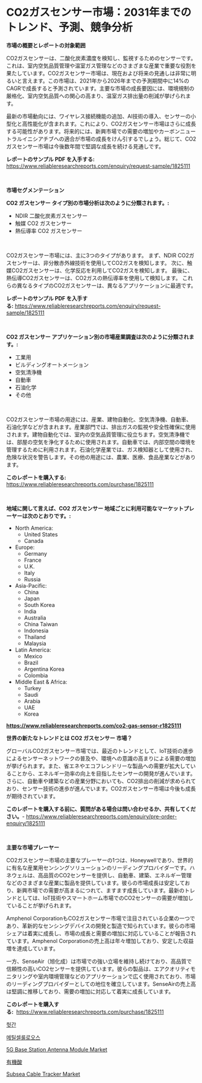 <p><h1>CO2ガスセンサー市場：2031年までのトレンド、予測、競争分析</h1></p><p><strong>市場の概要とレポートの対象範囲</strong></p>
<p><p>CO2ガスセンサーは、二酸化炭素濃度を検知し、監視するためのセンサーです。これは、室内空気品質管理や温室ガス管理などのさまざまな産業で重要な役割を果たしています。CO2ガスセンサー市場は、現在および将来の見通しは非常に明るいと言えます。この市場は、2021年から2026年までの予測期間中に14%のCAGRで成長すると予測されています。主要な市場の成長要因には、環境規制の厳格化、室内空気品質への関心の高まり、温室ガス排出量の削減が挙げられます。</p><p>最新の市場動向には、ワイヤレス接続機能の追加、AI技術の導入、センサーの小型化と高性能化が含まれます。これにより、CO2ガスセンサー市場はさらに成長する可能性があります。将来的には、新興市場での需要の増加やカーボンニュートラルイニシアチブへの適合が市場の成長をけん引するでしょう。総じて、CO2ガスセンサー市場は今後数年間で堅調な成長を続ける見通しです。</p></p>
<p><strong>レポートのサンプル PDF を入手する:</strong> <a href="https://www.reliableresearchreports.com/enquiry/request-sample/1825111">https://www.reliableresearchreports.com/enquiry/request-sample/1825111</a></p>
<p>&nbsp;</p>
<p><strong>市場セグメンテーション</strong></p>
<p><strong>CO2 ガスセンサー タイプ別の市場分析は次のように分類されます。:</strong></p>
<p><ul><li>NDIR 二酸化炭素ガスセンサー</li><li>触媒 CO2 ガスセンサー</li><li>熱伝導率 CO2 ガスセンサー</li></ul></p>
<p>&nbsp;</p>
<p><p>CO2ガスセンサー市場には、主に3つのタイプがあります。 まず、NDIR CO2ガスセンサーは、非分散赤外線技術を使用してCO2ガスを検知します。 次に、触媒CO2ガスセンサーは、化学反応を利用してCO2ガスを検知します。 最後に、熱伝導CO2ガスセンサーは、CO2ガスの熱伝導率を使用して検知します。 これらの異なるタイプのCO2ガスセンサーは、異なるアプリケーションに最適です。</p></p>
<p><strong>レポートのサンプル PDF を入手する:</strong>&nbsp;<a href="https://www.reliableresearchreports.com/enquiry/request-sample/1825111">https://www.reliableresearchreports.com/enquiry/request-sample/1825111</a></p>
<p>&nbsp;</p>
<p><strong> CO2 ガスセンサー アプリケーション別の市場産業調査は次のように分類されます。:</strong></p>
<p><ul><li>工業用</li><li>ビルディングオートメーション</li><li>空気清浄機</li><li>自動車</li><li>石油化学</li><li>その他</li></ul></p>
<p>&nbsp;</p>
<p><p>CO2ガスセンサー市場の用途には、産業、建物自動化、空気清浄機、自動車、石油化学などが含まれます。産業部門では、排出ガスの監視や安全性確保に使用されます。建物自動化では、室内の空気品質管理に役立ちます。空気清浄機では、部屋の空気を浄化するために使用されます。自動車では、内部空間の環境を管理するために利用されます。石油化学産業では、ガス検知器として使用され、危険な状況を警告します。その他の用途には、農業、医療、食品産業などがあります。</p></p>
<p><strong>このレポートを購入する:</strong>&nbsp; <a href="https://www.reliableresearchreports.com/purchase/1825111">https://www.reliableresearchreports.com/purchase/1825111</a></p>
<p>&nbsp;</p>
<p><strong>地域に関して言えば、CO2 ガスセンサー 地域ごとに利用可能なマーケットプレーヤーは次のとおりです。:</strong></p>
<p><ul>
    <li>
        North America:
        <ul>
            <li>United States</li>
            <li>Canada</li>
        </ul>
    </li>
    <li>
        Europe:
        <ul>
            <li>Germany</li>
            <li>France</li>
            <li>U.K.</li>
            <li>Italy</li>
            <li>Russia</li>
        </ul>
    </li>
    <li>
        Asia-Pacific:
        <ul>
            <li>China</li>
            <li>Japan</li>
            <li>South Korea</li>
            <li>India</li>
            <li>Australia</li>
            <li>China Taiwan</li>
            <li>Indonesia</li>
            <li>Thailand</li>
            <li>Malaysia</li>
        </ul>
    </li>
    <li>
        Latin America:
        <ul>
            <li>Mexico</li>
            <li>Brazil</li>
            <li>Argentina Korea</li>
            <li>Colombia</li>
        </ul>
    </li>
    <li>
        Middle East & Africa:
        <ul>
            <li>Turkey</li>
            <li>Saudi</li>
            <li>Arabia</li>
            <li>UAE</li>
            <li>Korea</li>
        </ul>
    </li>
    </ul></p>
<p><strong><a href="https://www.reliableresearchreports.com/co2-gas-sensor-r1825111">https://www.reliableresearchreports.com/co2-gas-sensor-r1825111</a></strong>&nbsp;</p>
<p><strong>世界の新たなトレンドとは CO2 ガスセンサー 市場？</strong></p>
<p><p>グローバルCO2ガスセンサー市場では、最近のトレンドとして、IoT技術の進歩によるセンサーネットワークの普及や、環境への意識の高まりによる需要の増加が挙げられます。また、省エネやエコフレンドリーな製品への需要が拡大していることから、エネルギー効率の向上を目指したセンサーの開発が進んでいます。さらに、自動車や建築などの産業分野においても、CO2排出の削減が求められており、センサー技術の進歩が進んでいます。CO2ガスセンサー市場は今後も成長が期待されています。</p></p>
<p><strong>このレポートを購入する前に、質問がある場合は問い合わせるか、共有してください。</strong>- <a href="https://www.reliableresearchreports.com/enquiry/pre-order-enquiry/1825111">https://www.reliableresearchreports.com/enquiry/pre-order-enquiry/1825111</a></p>
<p>&nbsp;</p>
<p><strong>主要な市場プレーヤー</strong></p>
<p><p>CO2ガスセンサー市場の主要なプレーヤーの1つは、Honeywellであり、世界的に有名な産業用センシングソリューションのリーディングプロバイダーです。ハネウェルは、高品質のCO2センサーを提供し、自動車、建築、エネルギー管理などのさまざまな産業に製品を提供しています。彼らの市場成長は安定しており、新興市場での需要が高まるにつれて、ますます成長しています。最新のトレンドとしては、IoT技術やスマートホーム市場でのCO2センサーの需要が増加していることが挙げられます。</p><p>Amphenol CorporationもCO2ガスセンサー市場で注目されている企業の一つであり、革新的なセンシングデバイスの開発と製造で知られています。彼らの市場シェアは着実に成長し、市場の成長と需要の増加に対応していることが報告されています。Amphenol Corporationの売上高は年々増加しており、安定した収益増を達成しています。</p><p>一方、SenseAir（旭化成）は市場での強い立場を維持し続けており、高品質で信頼性の高いCO2センサーを提供しています。彼らの製品は、エアクオリティモニタリングや室内環境管理などのアプリケーションで広く使用されており、市場のリーディングプロバイダーとしての地位を確立しています。SenseAirの売上高は堅調に推移しており、需要の増加に対応して着実に成長しています。</p></p>
<p><strong>このレポートを購入する:</strong>&nbsp;&nbsp;<a href="https://www.reliableresearchreports.com/purchase/1825111">https://www.reliableresearchreports.com/purchase/1825111</a></p>
<p><p><a href="https://medium.com/@codinchelcea2022/%ED%97%9B%EA%B0%84-%EC%8B%9C%EC%9E%A5-%EC%A0%90%EC%9C%A0%EC%9C%A8-%EB%B3%80%ED%99%94-%EB%B0%8F-%EC%8B%9C%EC%9E%A5-%EC%84%B1%EC%9E%A5-%ED%8A%B8%EB%A0%8C%EB%93%9C-2024-2031-606a656adb5f">헛간</a></p><p><a href="https://medium.com/@kennayundt/%EB%A9%94%ED%8B%B8%EC%85%80%EB%A3%B0%EB%A1%9C%EC%8A%A4-%EC%8B%9C%EC%9E%A5-%EC%84%B1%EA%B3%B5%EC%A0%81%EC%9D%B8-%EB%B9%84%EC%A6%88%EB%8B%88%EC%8A%A4-%EC%A0%84%EB%9E%B5%EC%9D%98-%EC%97%B4%EC%87%A0-2031%EB%85%84%EA%B9%8C%EC%A7%80-%EC%98%88%EC%B8%A1-85c60ead4b14">메틸셀룰로오스</a></p><p><a href="https://www.linkedin.com/pulse/global-5g-base-station-antenna-module-market-size-trends-qwffe?trackingId=or3ekCkf74K%2BBBgZAZazyQ%3D%3D">5G Base Station Antenna Module Market</a></p><p><a href="https://github.com/vlcostes/Market-Research-Report-List-1/blob/main/920089431511.md">有機酸</a></p><p><a href="https://www.linkedin.com/pulse/subsea-cable-tracker-market-size-examines-its-scope-primary-dbqve?trackingId=HZalBFlJoPevc9RnVyVIww%3D%3D">Subsea Cable Tracker Market</a></p></p>